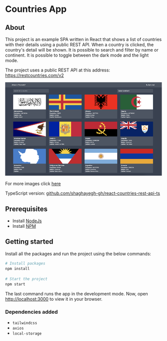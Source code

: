 # Countries App

## About

This project is an example SPA written in React that shows a list of countries with their details using a public REST API. When a country is clicked, the country's detail will be shown. It is possible to search and filter by name or continent. It is possible to toggle between the dark mode and the light mode.

The project uses a public REST API at this address: https://restcountries.com/v2


![All countries list](./docs/img/countries.png)

For more images click [here](./docs/demo.md)

TypeScript version: [github.com/shaghayegh-gh/react-countries-rest-api-ts](https://github.com/shaghayegh-gh/react-countries-rest-api-ts)
## Prerequisites
- Install [NodeJs](https://nodejs.org/en/download/)
- Install [NPM](https://docs.npmjs.com/downloading-and-installing-node-js-and-npm)

## Getting started
Install all the packages and run the project using the below commands:

```bash
# Install packages
npm install

# Start the project
npm start
```

The last command runs the app in the development mode. Now, open [http://localhost:3000](http://localhost:3000) to view it in your browser.

### Dependencies added
- `tailwindcss`
- `axios`
- `local-storage`



